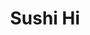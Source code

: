 ---
layout: place
title: "Sushi Hi"
permalink: /texas/austin/sushi-hi.html
stateAbbr: TX
stateName: Texas
cityName: Austin
seo:
  name: "Sushi Hi"
  type: Restaurant
  links: http://www.sushi-hi.co/
description: "Sushi Hi serves delicious sushi in Austin, Texas. Try fresh Japanese dishes for a great dining experience. "
place_id: ChIJC7b7nX-1RIYRoIZw3hX1rtg
photos:
  - name: >-
      places/ChIJC7b7nX-1RIYRoIZw3hX1rtg/photos/AeeoHcLVUYhT_E7DRXUgPPczSWEx2hsNAc11_VvsDSIEBZC3u--5bKk1IcqJrVtDNr2jTk01cOj-DxmnjlLqXe-VXKiW1_cJzc8zK7p5raiJOmebLplz6RkDDvRwDfX1fnXOu4ex-WDpweGVMU1V5Ocxp9oGZ0krn_9At0wQk4WiwgHOQQRWJsZoszf1yKXjnGbSc9F_ikpjbN9NU5R0osytPuTVD7Q85wogI9y-tCfDUBt-O1NVNjuQHp8xedK7KTiqTWpubMtWakPkJCqlX2C2oldiRQi6952faBEPUIdvNUoKcg
    widthPx: 4032
    heightPx: 3024
    authorAttributions:
      - displayName: Sushi Hi
        uri: https://maps.google.com/maps/contrib/110988400575971301777
        photoUri: >-
          https://lh3.googleusercontent.com/a/ACg8ocK05TwP5MZJ3WtiL0BLZaCYs5qcNO5x2tk498afQhXoTuxfdQ=s100-p-k-no-mo
    flagContentUri: >-
      https://www.google.com/local/imagery/report/?cb_client=maps_api_places.places_api&image_key=!1e10!2sAF1QipMMgCNVkEY10UJuyaK3cA_sDergn3fz9sG4LBMC&hl=en-US
    googleMapsUri: >-
      https://www.google.com/maps/place//data=!3m4!1e2!3m2!1sAF1QipMMgCNVkEY10UJuyaK3cA_sDergn3fz9sG4LBMC!2e10!4m2!3m1!1s0x8644b57f9dfbb60b:0xd8aef515de7086a0
  - name: >-
      places/ChIJC7b7nX-1RIYRoIZw3hX1rtg/photos/AeeoHcJpKp0QUCC7kaJJmOo3Trm9HizHuLzzdouAS-BUz7bEimo-GFLHnFZEUmSL3akF0LQQ6NVD6l0CAHtdMjEhjv4MdQ3bnCVhYfhijBEYQXPdwpxWnJx3uMU2nIT2wsR1eH8RQAStPrKDspDxpF6GcuMuNKF0bZDeB4KTdin3xW5sV_bF3BgHNDFICzSuX3yaiWWjIpO_dH30JQKz32i_zv4t3ARlkzH-0tyd_VuWCHVn_Ya5gmnRxX-F3wGXyQEspCpMpzEcuZGvh9AxEOiXB2EWF8iu0cqnm6l5ifP5OTV85I_dPiZEZmXHNLGZLMZP_8_TLlPCOk8yD-Lo9QwFx3-ChiatpKsP7KJntrdDNECo32585butfZnmbe8hCrOuVRTrNvHaKVNFk1HT4WrPRetQ76TJtJX9FT6hPCBoRQkvMA
    widthPx: 4032
    heightPx: 3024
    authorAttributions:
      - displayName: thomas tweedel
        uri: https://maps.google.com/maps/contrib/111895424568627219192
        photoUri: >-
          https://lh3.googleusercontent.com/a-/ALV-UjX_9iqBqkMG0ROCvbqbaHI0sHNqij6jnYaH6vKLuGVgffHYvmXf=s100-p-k-no-mo
    flagContentUri: >-
      https://www.google.com/local/imagery/report/?cb_client=maps_api_places.places_api&image_key=!1e10!2sCIHM0ogKEICAgIChv_ipEg&hl=en-US
    googleMapsUri: >-
      https://www.google.com/maps/place//data=!3m4!1e2!3m2!1sCIHM0ogKEICAgIChv_ipEg!2e10!4m2!3m1!1s0x8644b57f9dfbb60b:0xd8aef515de7086a0
  - name: >-
      places/ChIJC7b7nX-1RIYRoIZw3hX1rtg/photos/AeeoHcIjsXs6fyqvhGJvVjCsqCLMgSmAvV5_AFydohE-bmsHq4fyK53oBnRkrZGhahsX5jq0RaVgdWDaQwb23SiigipSvJWLfbzXo-bK8fUg6X3hY2sKr91gVZi3VQHw_QZ596cGT6UkxDRfr-J5nT4OY32ABNDASu_vLqVKqHcYaI4teVH2AnUoJ5u9QXKPYBPBY8JdtiX-XniUNKxb7imKJtMh55RSfN8zmQPA7-Y-HArsN7nZuBkF1od-76oEtqg-bHszsmJ9exWXhpv4KvueeBs2MvFJ3k0ohi-CCoklCti0dQ
    widthPx: 4000
    heightPx: 3000
    authorAttributions:
      - displayName: Sushi Hi
        uri: https://maps.google.com/maps/contrib/110988400575971301777
        photoUri: >-
          https://lh3.googleusercontent.com/a/ACg8ocK05TwP5MZJ3WtiL0BLZaCYs5qcNO5x2tk498afQhXoTuxfdQ=s100-p-k-no-mo
    flagContentUri: >-
      https://www.google.com/local/imagery/report/?cb_client=maps_api_places.places_api&image_key=!1e10!2sAF1QipNA3MReVtwgeo8i9spttwotYytWz8miR04rD2Go&hl=en-US
    googleMapsUri: >-
      https://www.google.com/maps/place//data=!3m4!1e2!3m2!1sAF1QipNA3MReVtwgeo8i9spttwotYytWz8miR04rD2Go!2e10!4m2!3m1!1s0x8644b57f9dfbb60b:0xd8aef515de7086a0
  - name: >-
      places/ChIJC7b7nX-1RIYRoIZw3hX1rtg/photos/AeeoHcI_FU__ek4kflTwMibsVz1KMYpUpj5GwnNsx2GG2msVYE_h-eAC35OO1WFCRLNL5BUlPA1kOmx-YZFORSg5WzKCZjrfhxW4SndJFNi2koasOMIFGk8l-tNaPRxndNVAI6USCV95b7r8D4WTIu79nBGF85Gxz1Uw2ATkGcmNG8uiw6ULfkH_I2x6iGz8BnHb3StO_kPGwGZzk9OINrHA4b_9QxEiVj2m-nCnoM0L3pmqXTJgepygovjL9B7ytzpwvBJFpc0pgly3_DjrTyFzYtDpeH2MbxUAkkRqb5jntRQaqeFzIZQPJbBNLS0W7euH5vbL2QgdYI_YqBvp9Btj2oQTcs_7pKYConwMYcNhFjyd60lLZuDbjZ6YIChgGdVOlJ5q6aqH6WuDF_0fv0RMvxPy3joVX7WimuvuqKmJfqaVAQ
    widthPx: 3024
    heightPx: 4032
    authorAttributions:
      - displayName: Jay J.
        uri: https://maps.google.com/maps/contrib/113144595805081781767
        photoUri: >-
          https://lh3.googleusercontent.com/a-/ALV-UjVzdDbAWsOsZMpiHp-lao99tc_9j-VhZNV6Sr6XMG1D9bzzn6jr=s100-p-k-no-mo
    flagContentUri: >-
      https://www.google.com/local/imagery/report/?cb_client=maps_api_places.places_api&image_key=!1e10!2sCIHM0ogKEICAgICHjcD4Hg&hl=en-US
    googleMapsUri: >-
      https://www.google.com/maps/place//data=!3m4!1e2!3m2!1sCIHM0ogKEICAgICHjcD4Hg!2e10!4m2!3m1!1s0x8644b57f9dfbb60b:0xd8aef515de7086a0
  - name: >-
      places/ChIJC7b7nX-1RIYRoIZw3hX1rtg/photos/AeeoHcKX8UYDxDBOrY82gAq5yttU48n78cdWbj0D3GFUTkbanSpm47vfSCD08KmEUPr4AdsYjLyyG1WgsoivjRo-iQ5whHxGp6T8GiBjy7GzI8yBJvEc-BxwQR0CLH2mHSwCRA-XyuYdouwQe0xgpeorIBisNaHZG3snFxyLwnZM4nHbeXVmjMBQWuncx0eYzIQcMHBeAIKacl8cUqgkYGwm91HQsoXDQhYnrb7jPli_-YRPgqkbtLkNmsv5m6s5HfHTs4QkCiqPIdf0E-x7ltknfFXLPZW06DUdUJR8gkq4hOHgwg
    widthPx: 3000
    heightPx: 4000
    authorAttributions:
      - displayName: Sushi Hi
        uri: https://maps.google.com/maps/contrib/110988400575971301777
        photoUri: >-
          https://lh3.googleusercontent.com/a/ACg8ocK05TwP5MZJ3WtiL0BLZaCYs5qcNO5x2tk498afQhXoTuxfdQ=s100-p-k-no-mo
    flagContentUri: >-
      https://www.google.com/local/imagery/report/?cb_client=maps_api_places.places_api&image_key=!1e10!2sAF1QipO9d1VUjw16XxjgU9Epwt1SgF-XBKS6yEjNBEHo&hl=en-US
    googleMapsUri: >-
      https://www.google.com/maps/place//data=!3m4!1e2!3m2!1sAF1QipO9d1VUjw16XxjgU9Epwt1SgF-XBKS6yEjNBEHo!2e10!4m2!3m1!1s0x8644b57f9dfbb60b:0xd8aef515de7086a0
  - name: >-
      places/ChIJC7b7nX-1RIYRoIZw3hX1rtg/photos/AeeoHcLUl9hPxCNlRyfmD_lVB05HYKPo5UMw_vgJzS_uIJJKfLSw3ewQEIxLR_w-56zvGQogw02f_uCky5FbKYyXnMkiD7HMfdYjgFaY1doMQQbmOzWqkzc96tVcYDDeRApBW8jsIeH2NstmiyyyKMDAKaeFOM4hurA87Jc-Kb5Sn-OdVQiz1VW355X_7bYCQsfEVEzCCUi7xAOixw3sWHdQCmNM7Gz6RlGFVEtRRa5l_krqeayKqKhgfq9SB8pEYDPcNG6zwUTyBFaIl-c2531ubidxbNR5NCuQ0tz90jYZ-ZHvqD9BcFkS_aPximQaaiwFpwgCGHubqZeScSp6DDB0jOTiv81GLz12fZoRCUzv2qC93cmO2isGkN2vIT5ehDtCxhv4_uAj_vOGoQiVyG9gwKa2X9OmbFjTdo063LTxJGZYoA
    widthPx: 4096
    heightPx: 3072
    authorAttributions:
      - displayName: Miguel Archundia
        uri: https://maps.google.com/maps/contrib/103079926819670398981
        photoUri: >-
          https://lh3.googleusercontent.com/a-/ALV-UjW9tcwRk9Al9NxC-OIHPCLgefZyOPfiWzkskueAoZFwG21aSenU=s100-p-k-no-mo
    flagContentUri: >-
      https://www.google.com/local/imagery/report/?cb_client=maps_api_places.places_api&image_key=!1e10!2sCIHM0ogKEICAgIC1hYSzDw&hl=en-US
    googleMapsUri: >-
      https://www.google.com/maps/place//data=!3m4!1e2!3m2!1sCIHM0ogKEICAgIC1hYSzDw!2e10!4m2!3m1!1s0x8644b57f9dfbb60b:0xd8aef515de7086a0
  - name: >-
      places/ChIJC7b7nX-1RIYRoIZw3hX1rtg/photos/AeeoHcJynWLs2pQmEu-YRYu5o29z2mdlPPCNs9O2h-671JRU0utRkgqiZ8eAayqfp9_e2xXEaZwk2w78GFxnC6Ge_XRfDwJ4G46WNwIz31S_i-XBJ9j1JOc071skrsdpYKINY4c7NpbTa0HJGjeUq60PkPsxMHhANqYQZr1emdkIm3n5_YOuGau88WqJrd9UUfA6yjrYVcwBr4fWtQLkXgbDqn47FyroUCd-YZbkvXbUOvEXpDv06guYQXQMzlHXaiSpM-8sWZ4ss7Fps3t1cG_2nDk7YNRyApUNzHbtpwgkH_SsjSD83_ZxbUZmcKcRDMnyYPQ_Zk5-mg1u9wgwBoCBRt6EecFdJtxiRn-sMauTSnJ3BNjfbSoMTovRdc1YKPCaFusp2KGDDzDygrlqXl7oYO1s9JIH4XvUHg4OvAw4X8o
    widthPx: 4032
    heightPx: 3024
    authorAttributions:
      - displayName: Breanne Campos
        uri: https://maps.google.com/maps/contrib/113131602967010383229
        photoUri: >-
          https://lh3.googleusercontent.com/a-/ALV-UjUM83n9DwUBPkKDAwxInytOlNoNoriFdmwFbpIfQ7anRzIOA033=s100-p-k-no-mo
    flagContentUri: >-
      https://www.google.com/local/imagery/report/?cb_client=maps_api_places.places_api&image_key=!1e10!2sCIHM0ogKEICAgIC25tfRJg&hl=en-US
    googleMapsUri: >-
      https://www.google.com/maps/place//data=!3m4!1e2!3m2!1sCIHM0ogKEICAgIC25tfRJg!2e10!4m2!3m1!1s0x8644b57f9dfbb60b:0xd8aef515de7086a0
  - name: >-
      places/ChIJC7b7nX-1RIYRoIZw3hX1rtg/photos/AeeoHcLxwpu2Ndxc3IJFBtqt-Fpx9lyyQQ9w5FMKMXRgtFT8Ilk7fKKlA95pHIyh7WylQFP1_VPZQdGi8rDzrMKVHDbf2FEre1d2CeTYTtdOrODMvEk9vzrW5JS01yK9Or3cu9H7bSC3y3jywdjAt0re_Th1JLYK9gSpKwejL0cZPLA85V56cKGU5aEBvGtHEvfLopM4yepCnurT4xAPXpALjn7NZoILoKmpWlXLWpChBY3V6PGfjLFcZz7x6RdWih4tlAAXDRqLdkpqPF9MGFm3aNJp-nNc_Ygr1keRdphOA3GwvOHaHTOU4byliITGtBHXO1YdlzRryoV9mL1rYqyhMubfTWVoDfwdS2g-9vKvSZE8NMkKkhdc1jylEwg6irItxhRa2cfReQIUiem8LiNji1WFssi4hiKJIHh_PTqobMt1Vg
    widthPx: 1816
    heightPx: 4032
    authorAttributions:
      - displayName: V Dela Rosa-Goedecke
        uri: https://maps.google.com/maps/contrib/117281806945322125573
        photoUri: >-
          https://lh3.googleusercontent.com/a/ACg8ocICeAGJ2GWMWZL_QoYDIvXBiGIeFTcY2estpWj8MdfXFo8ZUQ=s100-p-k-no-mo
    flagContentUri: >-
      https://www.google.com/local/imagery/report/?cb_client=maps_api_places.places_api&image_key=!1e10!2sCIHM0ogKEICAgIDtn_bNfA&hl=en-US
    googleMapsUri: >-
      https://www.google.com/maps/place//data=!3m4!1e2!3m2!1sCIHM0ogKEICAgIDtn_bNfA!2e10!4m2!3m1!1s0x8644b57f9dfbb60b:0xd8aef515de7086a0
  - name: >-
      places/ChIJC7b7nX-1RIYRoIZw3hX1rtg/photos/AeeoHcKtE-ILoQnlWcwGylCVg6AapTbb6UYgt9Jm6LzpXmu1-pwnsQ9SjDb347DpJkLhs5ZeP4eWBYBdTsKO03VDKYNM8LZLcZpHLsAxps6UBAIez_tmMB3Nzp0tUbsG9BdbM-9Y1V3FeLkebBYry1z0s98EEBQdVeoWTn25PAWWk_zbjWVN8Y3cC9i3JTBpzf8LUl1P3V4f_InW30PuujgP5qfw5BInwjMruhnTO6ZcBAeWFz3BYQ8yYZJ2zQPa5VLzb2vIDK7tTs1HTLCyOBJ7VB_btLJRzpazoN5Ut9gainYD2xdsTe2lBBr5WABNXScE9dQHCxExYA14sI0ObMHUblUpPGb_43XzC35ksUcLxZTl3sSFFlqDjLoHAR4sFHK0dVbsL6osaRB1ntIykwC7YDtFiKHBTt5uhpImdnpCTDDDZXo
    widthPx: 4800
    heightPx: 3600
    authorAttributions:
      - displayName: Joe Patch
        uri: https://maps.google.com/maps/contrib/110194623252225934477
        photoUri: >-
          https://lh3.googleusercontent.com/a-/ALV-UjVOggR5MYbC9i1e8iNFWjX2z9AFc9uW03ytWH2kebMor8dQs86H=s100-p-k-no-mo
    flagContentUri: >-
      https://www.google.com/local/imagery/report/?cb_client=maps_api_places.places_api&image_key=!1e10!2sCIHM0ogKEICAgIDfsfbL1QE&hl=en-US
    googleMapsUri: >-
      https://www.google.com/maps/place//data=!3m4!1e2!3m2!1sCIHM0ogKEICAgIDfsfbL1QE!2e10!4m2!3m1!1s0x8644b57f9dfbb60b:0xd8aef515de7086a0
  - name: >-
      places/ChIJC7b7nX-1RIYRoIZw3hX1rtg/photos/AeeoHcJbuK1VzBs1gk00prBp2elLSUvg2dMZ5zt6FXQA9sBzghnS71hgEOJKFTt2r3kQURQftMO_Zp1bHVSmn-5ZN9anZp-X3V2KA1roSP4t8Cwu07qQrV_hY4P5UloIkozcrnyCCPnGzFlQ6EsBw5Gz9ZqWbla3Lx2DtHMlAnOmirjppCktlNOJCTgwQYYLJndU-olMZZx04bV2WAR_8FIr5ADZ5-jiepfJTx6qWRYTU5mJQ5qeh8r9gESHVewf-OQnD-WHiNGz3FJJXoylODM7OaHX6oAHrEr4sSIvuTKmcm3UigqQTnMABUfkHfiZLMqp-s09gu33gxjxGFTB4pCsC5oOpN9DWwhgL25d8vRKSIBPdDYISQzPy79eLSpt-isNY6K9s2c-AelKrpDk6EhcCSXF3Fm7cZWphZSoyqRf9Jdu5Q
    widthPx: 3600
    heightPx: 4800
    authorAttributions:
      - displayName: Görkem Kıyıcı
        uri: https://maps.google.com/maps/contrib/107504099423646739342
        photoUri: >-
          https://lh3.googleusercontent.com/a/ACg8ocLcCT_hbT2SChG1IgPkXCkYiUWCLYY_38uyP9Idvv_N5njd0q_w=s100-p-k-no-mo
    flagContentUri: >-
      https://www.google.com/local/imagery/report/?cb_client=maps_api_places.places_api&image_key=!1e10!2sCIHM0ogKEICAgIDvyO6TUg&hl=en-US
    googleMapsUri: >-
      https://www.google.com/maps/place//data=!3m4!1e2!3m2!1sCIHM0ogKEICAgIDvyO6TUg!2e10!4m2!3m1!1s0x8644b57f9dfbb60b:0xd8aef515de7086a0
address: 8557 Research Blvd Suite 146, Austin, TX 78758, USA
street: 8557 Research Blvd Suite 146
city: Austin
state: TX
zip: '78758'
country: USA
neighborhood: North Austin Civic Association
latitude: '30.361807'
longitude: '-97.715413'
accessibility_options:
  wheelchairAccessibleParking: true
  wheelchairAccessibleEntrance: true
  wheelchairAccessibleRestroom: true
  wheelchairAccessibleSeating: true
business_status: OPERATIONAL
name: Sushi Hi
google_maps_links:
  directionsUri: >-
    https://www.google.com/maps/dir//''/data=!4m7!4m6!1m1!4e2!1m2!1m1!1s0x8644b57f9dfbb60b:0xd8aef515de7086a0!3e0
  placeUri: https://maps.google.com/?cid=15613686432415123104
  writeAReviewUri: >-
    https://www.google.com/maps/place//data=!4m3!3m2!1s0x8644b57f9dfbb60b:0xd8aef515de7086a0!12e1
  reviewsUri: >-
    https://www.google.com/maps/place//data=!4m4!3m3!1s0x8644b57f9dfbb60b:0xd8aef515de7086a0!9m1!1b1
  photosUri: >-
    https://www.google.com/maps/place//data=!4m3!3m2!1s0x8644b57f9dfbb60b:0xd8aef515de7086a0!10e5
primary_type: Sushi Restaurant
opening_hours:
  regular: null
  current: null
secondary_opening_hours:
  regular:
    weekdayDescriptions: null
    type: null
  current:
    weekdayDescriptions: null
    type: null
phone: (512) 477-8433
price_level: PRICE_LEVEL_INEXPENSIVE
price_range: $10 &ndash; $20
rating: '4.5'
rating_count: 578
website: http://www.sushi-hi.co/
reviews: null
parking_options: null
payment_options: null
allow_dogs: null
curbside_pickup: null
delivery: null
dine_in: null
good_for_children: null
good_for_groups: null
good_for_sports: null
live_music: null
menu_for_children: null
outdoor_seating: null
reservable: null
restroom: null
serves_beer: null
serves_breakfast: null
serves_brunch: null
serves_cocktails: null
serves_coffee: null
serves_dinner: null
serves_dessert: null
serves_lunch: null
serves_vegetarian_food: null
serves_wine: null
takeout: null
summary: null

---
